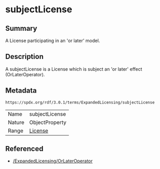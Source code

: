 <!-- Automatically generated by spec-parser v2.5.0 on 2024-08-10T18:46:28.607668+00:00 -->
<!-- SPDX-License-Identifier: Community-Spec-1.0 -->

# subjectLicense

## Summary

A License participating in an 'or later' model.


## Description

A subjectLicense is a License which is subject an 'or later' effect
(OrLaterOperator).


## Metadata

`https://spdx.org/rdf/3.0.1/terms/ExpandedLicensing/subjectLicense`


| | |
|---|---|
| Name | subjectLicense |
| Nature | ObjectProperty |
| Range | [License](../Classes/License.md) |




## Referenced

- [/ExpandedLicensing/OrLaterOperator](../../ExpandedLicensing/Classes/OrLaterOperator.md)


